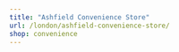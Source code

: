 ```yaml
---
title: "Ashfield Convenience Store"
url: /london/ashfield-convenience-store/
shop: convenience
---
```

